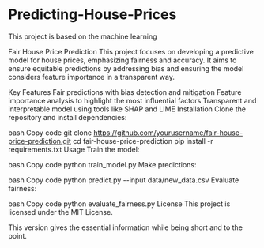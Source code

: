# Predicting-House-Prices
This project is based on the machine learning


Fair House Price Prediction
This project focuses on developing a predictive model for house prices, emphasizing fairness and accuracy. It aims to ensure equitable predictions by addressing bias and ensuring the model considers feature importance in a transparent way.

Key Features
Fair predictions with bias detection and mitigation
Feature importance analysis to highlight the most influential factors
Transparent and interpretable model using tools like SHAP and LIME
Installation
Clone the repository and install dependencies:

bash
Copy code
git clone https://github.com/yourusername/fair-house-price-prediction.git
cd fair-house-price-prediction
pip install -r requirements.txt
Usage
Train the model:

bash
Copy code
python train_model.py
Make predictions:

bash
Copy code
python predict.py --input data/new_data.csv
Evaluate fairness:

bash
Copy code
python evaluate_fairness.py
License
This project is licensed under the MIT License.

This version gives the essential information while being short and to the point.



